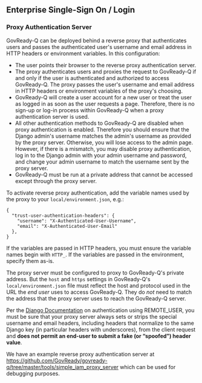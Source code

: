 ## Enterprise Single-Sign On / Login

### Proxy Authentication Server

GovReady-Q can be deployed behind a reverse proxy that authenticates users and passes the authenticated user's username and email address in HTTP headers or environment variables. In this configuration:

* The user points their browser to the reverse proxy authentication server.
* The proxy authenticates users and proxies the request to GovReady-Q if and only if the user is authenticated and authorized to access GovReady-Q. The proxy passes the user's username and email address in HTTP headers or environment variables of the proxy's choosing. 
* GovReady-Q will create a user account for a new user or treat the user as logged in as soon as the user requests a page. Therefore, there is no sign-up or log-in process within GovReady-Q when a proxy authentication server is used.
* All other authentication methods to GovReady-Q are disabled when proxy authentication is enabled. Therefore you should ensure that the Django admin's username matches the admin's username as provided by the proxy server. Otherwise, you will lose access to the admin page. However, if there is a mismatch, you may disable proxy authentication, log in to the Django admin with your admin username and password, and change your admin username to match the username sent by the proxy server.
* GovReady-Q must be run at a private address that cannot be accessed except through the proxy server.

To activate reverse proxy authentication, add the variable names used by the proxy to your `local/environment.json`, e.g.:

    {
      "trust-user-authentication-headers": {
        "username": "X-Authenticated-User-Username",
        "email": "X-Authenticated-User-Email"
      },
    }

If the variables are passed in HTTP headers, you must ensure the variable names begin with  `HTTP_`.  If the variables are passed in the environment, specify them as-is. 

The proxy server must be configured to proxy to GovReady-Q's private address. But the `host` and `https` settings in GovReady-Q's `local/environment.json` file must reflect the host and protocol used in the URL the *end user* uses to access GovReady-Q. They do *not* need to match the address that the proxy server uses to reach the GovReady-Q server.

Per the [Django Documentation](https://docs.djangoproject.com/en/dev/howto/auth-remote-user/) on authentication using REMOTE_USER, you must be sure that your proxy server always sets or strips the special username and email headers, including headers that normalize to the same Django key (in particular headers with underscores), from the client request and **does not permit an end-user to submit a fake (or “spoofed”) header value**.

We have an example reverse proxy authentication server at https://github.com/GovReady/govready-q/tree/master/tools/simple_iam_proxy_server which can be used for debugging purposes.
